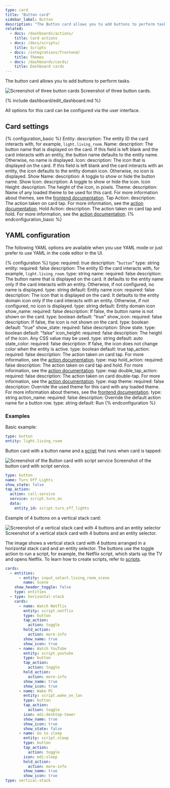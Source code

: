 ```yaml
---
type: card
title: "Button card"
sidebar_label: Button
description: "The Button card allows you to add buttons to perform tasks."
related:
  - docs: /dashboards/actions/
    title: Card actions
  - docs: /docs/scripts/
    title: Scripts
  - docs: /integrations/frontend/
    title: Themes
  - docs: /dashboards/cards/
    title: Dashboard cards
---
```


The button card allows you to add buttons to perform tasks.

<p class='img'>
<img src='/images/dashboards/entity_button_card.png' alt='Screenshot of three button cards'>
Screenshot of three button cards.
</p>

{% include dashboard/edit_dashboard.md %}

All options for this card can be configured via the user interface.

## Card settings

{% configuration_basic %}
Entity:
  description: The entity ID the card interacts with, for example, `light.living_room`.
Name:
  description: The button name that is displayed on the card. If this field is left blank and the card interacts with an entity, the button name defaults to the entity name. Otherwise, no name is displayed.
Icon:
  description: The icon that is displayed on the card. If this field is left blank and the card interacts with an entity, the icon defaults to the entity domain icon. Otherwise, no icon is displayed.
Show Name:
  description: A toggle to show or hide the button name.
Show Icon:
  description: A toggle to show or hide the icon.
Icon Height:
  description: The height of the icon, in pixels.
Theme:
  description: Name of any loaded theme to be used for this card. For more information about themes, see the [frontend documentation](/integrations/frontend/).
Tap Action:
  description: The action taken on card tap. For more information, see the [action documentation](/dashboards/actions/#tap-action).
Hold Action:
  description: The action taken on card tap and hold. For more information, see the [action documentation](/dashboards/actions/#hold-action).
{% endconfiguration_basic %}

## YAML configuration

The following YAML options are available when you use YAML mode or just prefer to use YAML in the code editor in the UI.

{% configuration %}
type:
  required: true
  description: "`button`"
  type: string
entity:
  required: false
  description: The entity ID the card interacts with, for example, `light.living_room`.
  type: string
name:
  required: false
  description: The button name that is displayed on the card. It defaults to the entity name only if the card interacts with an entity. Otherwise, if not configured, no name is displayed.
  type: string
  default: Entity name
icon:
  required: false
  description: The icon that is displayed on the card. It defaults to the entity domain icon only if the card interacts with an entity. Otherwise, if not configured, no icon is displayed.
  type: string
  default: Entity domain icon
show_name:
  required: false
  description: If false, the button name is not shown on the card.
  type: boolean
  default: "true"
show_icon:
  required: false
  description: If false, the icon is not shown on the card.
  type: boolean
  default: "true"
show_state:
  required: false
  description: Show state.
  type: boolean
  default: "false"
icon_height:
  required: false
  description: The height of the icon. Any CSS value may be used.
  type: string
  default: auto
state_color:
  required: false
  description: If false, the icon does not change color when the entity is active.
  type: boolean
  default: true
tap_action:
  required: false
  description: The action taken on card tap. For more information, see the [action documentation](/dashboards/actions/#tap-action).
  type: map
hold_action:
  required: false
  description: The action taken on card tap and hold. For more information, see the [action documentation](/dashboards/actions/#hold-action).
  type: map
double_tap_action:
  required: false
  description: The action taken on card double-tap. For more information, see the [action documentation](/dashboards/actions/#double-tap-action).
  type: map
theme:
  required: false
  description: Override the used theme for this card with any loaded theme. For more information about themes, see the [frontend documentation](/integrations/frontend/).
  type: string
action_name:
  required: false
  description: Override the default action name for a button row.
  type: string
  default: Run
{% endconfiguration %}

### Examples

Basic example:

```yaml
type: button
entity: light.living_room
```

Button card with a button name and a [script](/docs/scripts/) that runs when card is tapped:

<p class='img'>
<img src='/images/dashboards/entity_button_complex_card.png' alt='Screenshot of the Button card with script service'>
Screenshot of the button card with script service.
</p>

```yaml
type: button
name: Turn Off Lights
show_state: false
tap_action:
  action: call-service
  service: script.turn_on
  data:
    entity_id: script.turn_off_lights
```

Example of 4 buttons on a vertical stack card:

<p class='img'>
<img src='/images/dashboards/buttons_on_vertical_stack_card.png' alt='Screenshot of a vertical stack card with 4 buttons and an entity selector'>
Screenshot of a vertical stack card with 4 buttons and an entity selector.
</p>

The image shows a vertical stack card with 4 buttons arranged in a horizontal stack card and an entity selector. The buttons use the toggle action to run a script, for example, the Netflix script, which starts up the TV and opens Netflix. To learn how to create scripts, refer to [scripts](/docs/scripts/).

```yaml
cards:
  - entities:
      - entity: input_select.living_room_scene
        name: Scene
    show_header_toggle: false
    type: entities
  - type: horizontal-stack
    cards:
      - name: Watch Netflix
        entity: script.netflix
        type: button
        tap_action:
          action: toggle
        hold_action:
          action: more-info
        show_name: true
        show_icon: true
      - name: Watch YouTube
        entity: script.youtube
        type: button
        tap_action:
          action: toggle
        hold_action:
          action: more-info
        show_name: true
        show_icon: true
      - name: Wake PC
        entity: script.wake_on_lan
        type: button
        tap_action:
          action: toggle
        icon: mdi:desktop-tower
        show_name: true
        show_icon: true
        show_state: false
      - name: Go to sleep
        entity: script.sleep
        type: button
        tap_action:
          action: toggle
        icon: mdi:sleep
        hold_action:
          action: more-info
        show_name: true
        show_icon: true
type: vertical-stack
```
